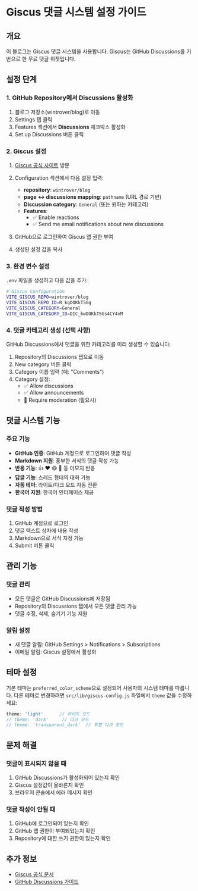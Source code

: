 # Giscus 댓글 시스템 설정 가이드

## 개요
이 블로그는 Giscus 댓글 시스템을 사용합니다. Giscus는 GitHub Discussions를 기반으로 한 무료 댓글 위젯입니다.

## 설정 단계

### 1. GitHub Repository에서 Discussions 활성화

1. 블로그 저장소(wintrover/blog)로 이동
2. Settings 탭 클릭
3. Features 섹션에서 **Discussions** 체크박스 활성화
4. Set up Discussions 버튼 클릭

### 2. Giscus 설정

1. [Giscus 공식 사이트](https://giscus.app) 방문
2. Configuration 섹션에서 다음 설정 입력:
   - **repository**: `wintrover/blog`
   - **page ↔️ discussions mapping**: `pathname` (URL 경로 기반)
   - **Discussion category**: `General` (또는 원하는 카테고리)
   - **Features**:
     - ✅ Enable reactions
     - ✅ Send me email notifications about new discussions

3. GitHub으로 로그인하여 Giscus 앱 권한 부여
4. 생성된 설정 값을 복사

### 3. 환경 변수 설정

`.env` 파일을 생성하고 다음 값을 추가:

```bash
# Giscus Configuration
VITE_GISCUS_REPO=wintrover/blog
VITE_GISCUS_REPO_ID=R_kgDOKkT5Gg
VITE_GISCUS_CATEGORY=General
VITE_GISCUS_CATEGORY_ID=DIC_kwDOKkT5Gs4CY4vM
```

### 4. 댓글 카테고리 생성 (선택 사항)

GitHub Discussions에서 댓글을 위한 카테고리를 미리 생성할 수 있습니다:

1. Repository의 Discussions 탭으로 이동
2. New category 버튼 클릭
3. Category 이름 입력 (예: "Comments")
4. Category 설정:
   - ✅ Allow discussions
   - ✅ Allow announcements
   - 🔄 Require moderation (필요시)

## 댓글 시스템 기능

### 주요 기능
- **GitHub 인증**: GitHub 계정으로 로그인하여 댓글 작성
- **Markdown 지원**: 풍부한 서식의 댓글 작성 가능
- **반응 기능**: 👍 ❤️ 😄 🎉 등 이모지 반응
- **답글 기능**: 스레드 형태의 대화 가능
- **자동 테마**: 라이트/다크 모드 자동 전환
- **한국어 지원**: 한국어 인터페이스 제공

### 댓글 작성 방법
1. GitHub 계정으로 로그인
2. 댓글 텍스트 상자에 내용 작성
3. Markdown으로 서식 지정 가능
4. Submit 버튼 클릭

## 관리 기능

### 댓글 관리
- 모든 댓글은 GitHub Discussions에 저장됨
- Repository의 Discussions 탭에서 모든 댓글 관리 가능
- 댓글 수정, 삭제, 숨기기 기능 지원

### 알림 설정
- 새 댓글 알림: GitHub Settings > Notifications > Subscriptions
- 이메일 알림: Giscus 설정에서 활성화

## 테마 설정

기본 테마는 `preferred_color_scheme`으로 설정되어 사용자의 시스템 테마를 따릅니다. 다른 테마로 변경하려면 `src/lib/giscus-config.js` 파일에서 `theme` 값을 수정하세요:

```javascript
theme: 'light'      // 라이트 모드
// theme: 'dark'     // 다크 모드
// theme: 'transparent_dark'  // 투명 다크 모드
```

## 문제 해결

### 댓글이 표시되지 않을 때
1. GitHub Discussions가 활성화되어 있는지 확인
2. Giscus 설정값이 올바른지 확인
3. 브라우저 콘솔에서 에러 메시지 확인

### 댓글 작성이 안될 때
1. GitHub에 로그인되어 있는지 확인
2. GitHub 앱 권한이 부여되었는지 확인
3. Repository에 대한 쓰기 권한이 있는지 확인

## 추가 정보

- [Giscus 공식 문서](https://giscus.app/)
- [GitHub Discussions 가이드](https://docs.github.com/en/discussions)